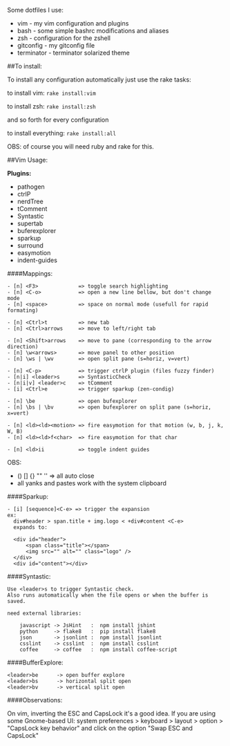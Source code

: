 Some dotfiles I use:

- vim - my vim configuration and plugins
- bash - some simple bashrc modifications and aliases
- zsh - configuration for the zshell
- gitconfig - my gitconfig file
- terminator - terminator solarized theme


##To install:

To install any configuration automatically just use the rake tasks:

to install vim: ```rake install:vim```

to install zsh: ```rake install:zsh```

and so forth for every configuration

to install everything: ```rake install:all```

OBS: of course you will need ruby and rake for this.


##Vim Usage:

**Plugins:**

- pathogen
- ctrlP
- nerdTree
- tComment
- Syntastic
- supertab
- buferexplorer
- sparkup
- surround
- easymotion
- indent-guides


####Mappings:

```
- [n] <F3>             => toggle search highlighting
- [n] <C-o>            => open a new line bellow, but don't change mode
- [n] <space>          => space on normal mode (usefull for rapid formating)

- [n] <Ctrl>t          => new tab
- [n] <Ctrl>arrows     => move to left/right tab

- [n] <Shift>arrows    => move to pane (corresponding to the arrow direction)
- [n] \w<arrows>       => move panel to other position
- [n] \ws | \wv        => open split pane (s=horiz, v=vert)

- [n] <C-p>            => trigger ctrlP plugin (files fuzzy finder)
- [n|i] <leader>s      => SyntasticCheck
- [n|i|v] <leader>c    => tComment
- [i] <Ctrl>e          => trigger sparkup (zen-condig)

- [n] \be              => open bufexplorer
- [n] \bs | \bv        => open bufexplorer on split pane (s=horiz, x=vert)

- [n] <ld><ld><motion> => fire easymotion for that motion (w, b, j, k, W, B)
- [n] <ld><ld>f<char>  => fire easymotion for that char

- [n] <ld>ii           => toggle indent guides
```

OBS:
- () [] {} "" ''  => all auto close
- all yanks and pastes work with the system clipboard


####Sparkup:

```
- [i] [sequence]<C-e> => trigger the expansion
ex:
  div#header > span.title + img.logo < +div#content <C-e>
  expands to:

  <div id="header">
      <span class="title"></span>
      <img src="" alt="" class="logo" />
  </div>
  <div id="content"></div>
```

####Syntastic:

```
Use <leader>s to trigger Syntastic check.
Also runs automatically when the file opens or when the buffer is saved.

need external libraries:

    javascript -> JsHint   :  npm install jshint
    python     -> flake8   :  pip install flake8
    json       -> jsonlint :  npm install jsonlint
    csslint    -> csslint  :  npm install csslint
    coffee     -> coffee   :  npm install coffee-script
```


####BufferExplore:

```
<leader>be      -> open buffer explore
<leader>bs      -> horizontal split open
<leader>bv      -> vertical split open
```

####Observations:

On vim, inverting the ESC and CapsLock it's a good idea.
If you are using some Gnome-based UI:
system preferences > keyboard > layout > option > "CapsLock key behavior"
and click on the option "Swap ESC and CapsLock"


